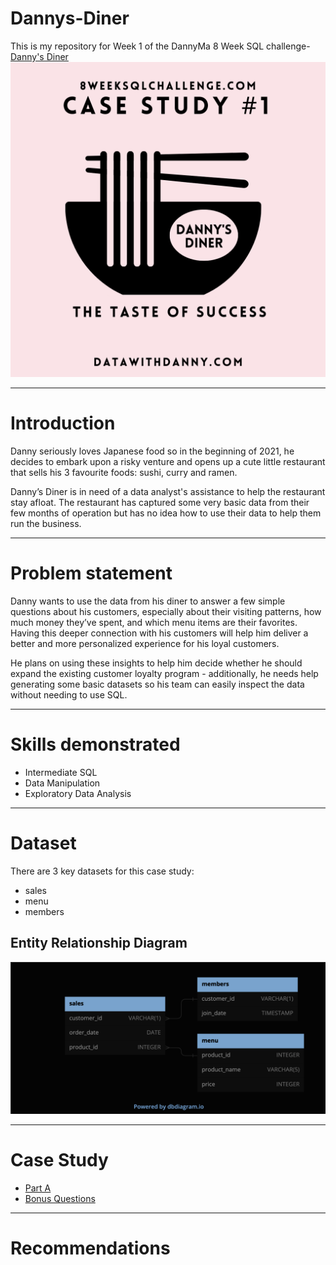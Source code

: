 # Dannys-Diner
This is my repository for Week 1 of the DannyMa 8 Week SQL challenge- [Danny's Diner](https://8weeksqlchallenge.com/case-study-1/)
![](https://github.com/imanjokko/Dannys-Diner/blob/main/images/dannys%20diner.png)

---
# Introduction
Danny seriously loves Japanese food so in the beginning of 2021, he decides to embark upon a risky venture and opens up a cute little restaurant that sells his 3 favourite foods: sushi, curry and ramen.

Danny’s Diner is in need of a data analyst's assistance to help the restaurant stay afloat. The restaurant has captured some very basic data from their few months of operation but has no idea how to use their data to help them run the business.

---
# Problem statement
Danny wants to use the data from his diner to answer a few simple questions about his customers, especially about their visiting patterns, how much money they’ve spent, and which menu items are their favorites. Having this deeper connection with his customers will help him deliver a better and more personalized experience for his loyal customers.

He plans on using these insights to help him decide whether he should expand the existing customer loyalty program - additionally, he needs help generating some basic datasets so his team can easily inspect the data without needing to use SQL.

---
# Skills demonstrated
- Intermediate SQL
- Data Manipulation
- Exploratory Data Analysis
  
 ---
 # Dataset
 There are 3 key datasets for this case study:
- sales
- menu
- members

## Entity Relationship Diagram
![](https://github.com/imanjokko/Dannys-Diner/blob/main/images/ERD.png)

---
# Case Study
- [Part A]()
- [Bonus Questions]()

---
# Recommendations

#
